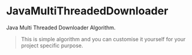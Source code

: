 # JavaMultiThreadedDownloader

Java Multi Threaded Downloader Algorithm.

> This is simple algorithm and you can customise it yourself for your project specific purpose.
